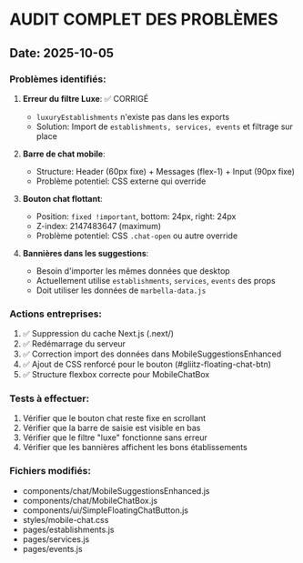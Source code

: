 # AUDIT COMPLET DES PROBLÈMES

## Date: 2025-10-05

### Problèmes identifiés:

1. **Erreur du filtre Luxe**: ✅ CORRIGÉ
   - `luxuryEstablishments` n'existe pas dans les exports
   - Solution: Import de `establishments, services, events` et filtrage sur place

2. **Barre de chat mobile**:
   - Structure: Header (60px fixe) + Messages (flex-1) + Input (90px fixe)
   - Problème potentiel: CSS externe qui override

3. **Bouton chat flottant**:
   - Position: `fixed !important`, bottom: 24px, right: 24px
   - Z-index: 2147483647 (maximum)
   - Problème potentiel: CSS `.chat-open` ou autre override

4. **Bannières dans les suggestions**:
   - Besoin d'importer les mêmes données que desktop
   - Actuellement utilise `establishments`, `services`, `events` des props
   - Doit utiliser les données de `marbella-data.js`

### Actions entreprises:

1. ✅ Suppression du cache Next.js (.next/)
2. ✅ Redémarrage du serveur
3. ✅ Correction import des données dans MobileSuggestionsEnhanced
4. ✅ Ajout de CSS renforcé pour le bouton (#gliitz-floating-chat-btn)
5. ✅ Structure flexbox correcte pour MobileChatBox

### Tests à effectuer:

1. Vérifier que le bouton chat reste fixe en scrollant
2. Vérifier que la barre de saisie est visible en bas
3. Vérifier que le filtre "luxe" fonctionne sans erreur
4. Vérifier que les bannières affichent les bons établissements

### Fichiers modifiés:

- components/chat/MobileSuggestionsEnhanced.js
- components/chat/MobileChatBox.js
- components/ui/SimpleFloatingChatButton.js
- styles/mobile-chat.css
- pages/establishments.js
- pages/services.js
- pages/events.js





